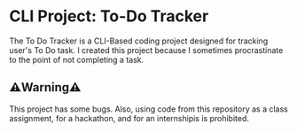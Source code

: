 # CLI Project: To-Do Tracker
The To Do Tracker is a CLI-Based coding project designed for tracking user's To Do task. I created this project because I sometimes procrastinate to the point of not completing a task.

## ⚠️Warning⚠️
This project has some bugs. Also, using code from this repository as a class assignment, for a hackathon, and for an internshipis is prohibited.
